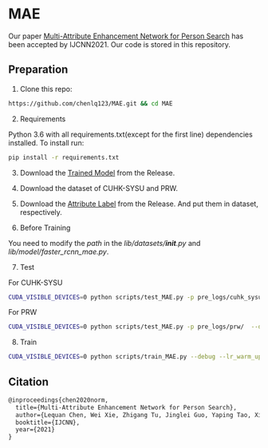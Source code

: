 # MAE

Our paper [Multi-Attribute Enhancement Network for Person Search](https://arxiv.org/ftp/arxiv/papers/2102/2102.07968.pdf) has been accepted by IJCNN2021. Our code is stored in this repository.

## Preparation
  
  
  1. Clone this repo:
  
   ```bash
  https://github.com/chenlq123/MAE.git && cd MAE
   ```
  
  
  2. Requirements
  
  Python 3.6 with all requirements.txt(except for the first line) dependencies installed. To install run:
  
   ```bash
  pip install -r requirements.txt
   ```
  
  
  
  3. Download the [Trained Model](https://github.com/chenlq123/MAE/releases/download/v1.0/pre_train.zip) from the Release.
  
  
  
  4. Download the dataset of CUHK-SYSU and PRW.
  
  
  
  5. Download the [Attribute Label](https://github.com/chenlq123/MAE/releases/download/a1.0/Attribute.Label.zip) from the Release. And put them in dataset, respectively.
  
  
  6. Before Training
  
  You need to modify the *path* in the *lib/datasets/__init__.py* and *lib/model/faster_rcnn_mae.py*.
  
  
  
  7. Test
  
  
  For CUHK-SYSU
  
   ```bash
  CUDA_VISIBLE_DEVICES=0 python scripts/test_MAE.py -p pre_logs/cuhk_sysu/
   ```
  
  
  For PRW
   ```bash
  CUDA_VISIBLE_DEVICES=0 python scripts/test_MAE.py -p pre_logs/prw/  --dataset PRW
   ```
  
  
  8. Train
   ```bash
  CUDA_VISIBLE_DEVICES=0 python scripts/train_MAE.py --debug --lr_warm_up -p ./logs/ --batch_size 2 --nw 2 --w_RCNN_loss_bbox 10.0 --epochs 22 --lr 0.003 --lr_decay_step 8
   ```
  
  
  
  
  
## Citation

```latex
@inproceedings{chen2020norm,
  title={Multi-Attribute Enhancement Network for Person Search},
  author={Lequan Chen, Wei Xie, Zhigang Tu, Jinglei Guo, Yaping Tao, Xinming Wang},
  booktitle={IJCNN},
  year={2021}
}
```
